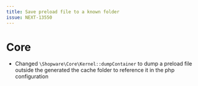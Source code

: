 ```yaml
---
title: Save preload file to a known folder
issue: NEXT-13550
---
```

# Core
* Changed `\Shopware\Core\Kernel::dumpContainer` to dump a preload file outside the generated the cache folder to reference it in the php configuration
